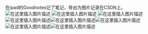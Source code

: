 ﻿在ipad的Goodnotes记了笔记，导出为图片记录在CSDN上。
![在这里插入图片描述](https://img-blog.csdnimg.cn/20190617173215747.jpg?x-oss-process=image/watermark,type_ZmFuZ3poZW5naGVpdGk,shadow_10,text_aHR0cHM6Ly9ibG9nLmNzZG4ubmV0L2thcnJ5X3p6ag==,size_16,color_FFFFFF,t_70)
![在这里插入图片描述](https://img-blog.csdnimg.cn/20190617173225251.jpg?x-oss-process=image/watermark,type_ZmFuZ3poZW5naGVpdGk,shadow_10,text_aHR0cHM6Ly9ibG9nLmNzZG4ubmV0L2thcnJ5X3p6ag==,size_16,color_FFFFFF,t_70)
![在这里插入图片描述](https://img-blog.csdnimg.cn/20190617173244945.jpg?x-oss-process=image/watermark,type_ZmFuZ3poZW5naGVpdGk,shadow_10,text_aHR0cHM6Ly9ibG9nLmNzZG4ubmV0L2thcnJ5X3p6ag==,size_16,color_FFFFFF,t_70)
![在这里插入图片描述](https://img-blog.csdnimg.cn/20190617173255473.jpg?x-oss-process=image/watermark,type_ZmFuZ3poZW5naGVpdGk,shadow_10,text_aHR0cHM6Ly9ibG9nLmNzZG4ubmV0L2thcnJ5X3p6ag==,size_16,color_FFFFFF,t_70)![在这里插入图片描述](https://img-blog.csdnimg.cn/20190716203438904.jpg?x-oss-process=image/watermark,type_ZmFuZ3poZW5naGVpdGk,shadow_10,text_aHR0cHM6Ly9ibG9nLmNzZG4ubmV0L2thcnJ5X3p6ag==,size_16,color_FFFFFF,t_70)![在这里插入图片描述](https://img-blog.csdnimg.cn/20190716203442410.jpg?x-oss-process=image/watermark,type_ZmFuZ3poZW5naGVpdGk,shadow_10,text_aHR0cHM6Ly9ibG9nLmNzZG4ubmV0L2thcnJ5X3p6ag==,size_16,color_FFFFFF,t_70)![在这里插入图片描述](https://img-blog.csdnimg.cn/20190716203445388.jpg?x-oss-process=image/watermark,type_ZmFuZ3poZW5naGVpdGk,shadow_10,text_aHR0cHM6Ly9ibG9nLmNzZG4ubmV0L2thcnJ5X3p6ag==,size_16,color_FFFFFF,t_70)![在这里插入图片描述](https://img-blog.csdnimg.cn/20190716203447847.jpg?x-oss-process=image/watermark,type_ZmFuZ3poZW5naGVpdGk,shadow_10,text_aHR0cHM6Ly9ibG9nLmNzZG4ubmV0L2thcnJ5X3p6ag==,size_16,color_FFFFFF,t_70)
